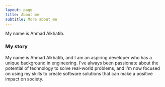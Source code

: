 ```yaml
---
layout: page
title: About me
subtitle: More about me
---
```


My name is Ahmad Alkhatib.

### My story

My name is Ahmad Alkhatib, and I am an aspiring developer who has a unique background in engineering. I've always been passionate about the potential of technology to solve real-world problems, and I'm now focused on using my skills to create software solutions that can make a positive impact on society.
